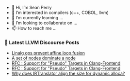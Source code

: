 - 👋 Hi, I’m Sean Perry
- 👀 I’m interested in compilers (c++, COBOL, llvm)
- 🌱 I’m currently learning ...
- 💞️ I’m looking to collaborate on ...
- 📫 How to reach me ...

<!---
s66perry/s66perry is a ✨ special ✨ repository because its `README.md` (this file) appears on your GitHub profile.
You can click the Preview link to take a look at your changes.
--->
### 📕 Latest LLVM Discourse Posts

<!-- DISCOURSE-LLVM:START -->
- [Linalg ops prevent affine loop fusion](https://discourse.llvm.org/t/linalg-ops-prevent-affine-loop-fusion/84767?page=2#post_31)
- [A set of nodes dominate a node](https://discourse.llvm.org/t/a-set-of-nodes-dominate-a-node/85164#post_1)
- [RFC : Support for &quot;Pseudo&quot; Targets in Clang-Frontend](https://discourse.llvm.org/t/rfc-support-for-pseudo-targets-in-clang-frontend/84704?page=2#post_22)
- [RFC : Support for &quot;Pseudo&quot; Targets in Clang-Frontend](https://discourse.llvm.org/t/rfc-support-for-pseudo-targets-in-clang-frontend/84704?page=2#post_21)
- [Why does IRTranslator align the size for dynamic alloca?](https://discourse.llvm.org/t/why-does-irtranslator-align-the-size-for-dynamic-alloca/85160#post_1)
<!-- DISCOURSE-LLVM:END -->
